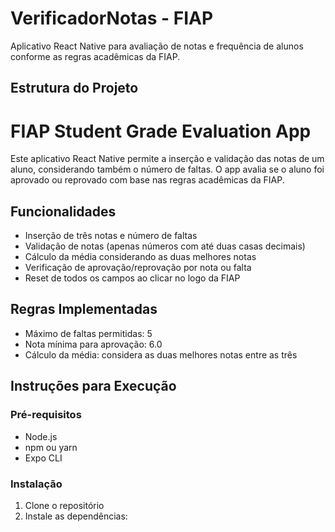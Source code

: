 # VerificadorNotas - FIAP

Aplicativo React Native para avaliação de notas e frequência de alunos conforme as regras acadêmicas da FIAP.

## Estrutura do Projeto

# FIAP Student Grade Evaluation App

Este aplicativo React Native permite a inserção e validação das notas de um aluno, considerando também o número de faltas. O app avalia se o aluno foi aprovado ou reprovado com base nas regras acadêmicas da FIAP.

## Funcionalidades

- Inserção de três notas e número de faltas
- Validação de notas (apenas números com até duas casas decimais)
- Cálculo da média considerando as duas melhores notas
- Verificação de aprovação/reprovação por nota ou falta
- Reset de todos os campos ao clicar no logo da FIAP

## Regras Implementadas

- Máximo de faltas permitidas: 5
- Nota mínima para aprovação: 6.0
- Cálculo da média: considera as duas melhores notas entre as três

## Instruções para Execução

### Pré-requisitos

- Node.js
- npm ou yarn
- Expo CLI

### Instalação

1. Clone o repositório
2. Instale as dependências:

